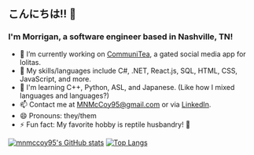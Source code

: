 ## こんにちは!! 🌺
### I'm Morrigan, a software engineer based in Nashville, TN!

<!--
**mnmccoy95/mnmccoy95** is a ✨ _special_ ✨ repository because its `README.md` (this file) appears on your GitHub profile.
-->


- 🔭 I’m currently working on [CommuniTea](https://github.com/mnmccoy95/CommuniTea), a gated social media app for lolitas.
- 💬 My skills/languages include C#, .NET, React.js, SQL, HTML, CSS, JavaScript, and more.
- 🌱 I'm learning C++, Python, ASL, and Japanese.
(Like how I mixed languages and languages?)
- 📫 Contact me at MNMcCoy95@gmail.com or via [LinkedIn](http://linkedin.com/in/morrigan-mccoy).
- 😄 Pronouns: they/them
- ⚡ Fun fact: My favorite hobby is reptile husbandry! 🦎


[![mnmccoy95's GitHub stats](https://github-readme-stats.vercel.app/api?username=mnmccoy95&show_icons=true&hide_border=true&title_color=c28cf5&theme=dracula&icon_color=8c9ef5)](https://github.com/anuraghazra/github-readme-stats)
[![Top Langs](https://github-readme-stats.vercel.app/api/top-langs/?username=mnmccoy95&theme=dracula&layout=compact&hide_border=true&title_color=c28cf5)](https://github.com/anuraghazra/github-readme-stats)
